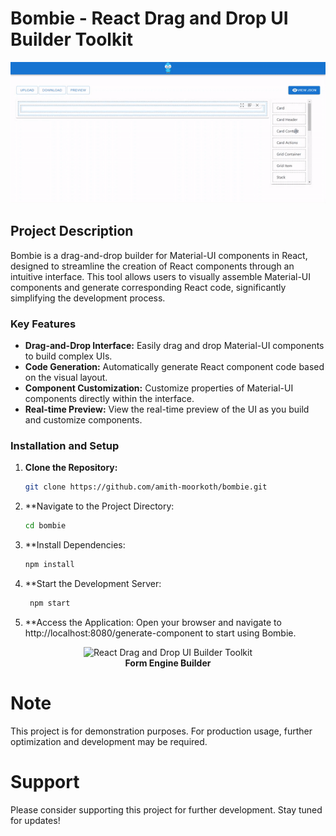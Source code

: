 # Bombie - React Drag and Drop UI Builder Toolkit

![Bombie Preview](src/assets/bombie.gif)

## Project Description

Bombie is a drag-and-drop builder for Material-UI components in React, designed to streamline the creation of React components through an intuitive interface. This tool allows users to visually assemble Material-UI components and generate corresponding React code, significantly simplifying the development process.

### Key Features

- **Drag-and-Drop Interface:** Easily drag and drop Material-UI components to build complex UIs.
- **Code Generation:** Automatically generate React component code based on the visual layout.
- **Component Customization:** Customize properties of Material-UI components directly within the interface.
- **Real-time Preview:** View the real-time preview of the UI as you build and customize components.

### Installation and Setup

1. **Clone the Repository:**
   ```bash
   git clone https://github.com/amith-moorkoth/bombie.git


2. **Navigate to the Project Directory: 
   ```bash
   cd bombie
3. **Install Dependencies:  
   ```bash
   npm install
4. **Start the Development Server: 
   ```bash
    npm start
5. **Access the Application: Open your browser and navigate to http://localhost:8080/generate-component to start using Bombie.
  
<center>
  <img src="src/assets/logo.svg" alt="React Drag and Drop UI Builder Toolkit" width="200" /><br/>
  <b>Form Engine Builder</b>
</center>

# Note
This project is for demonstration purposes. For production usage, further optimization and development may be required.

# Support
Please consider supporting this project for further development. Stay tuned for updates!
